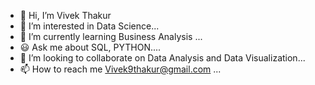 - 👋 Hi, I’m Vivek Thakur
- 👀 I’m interested in Data Science...
- 🌱 I’m currently learning Business Analysis  ...
- 😃 Ask me about SQL, PYTHON....
- 💞️ I’m looking to collaborate on Data Analysis and Data Visualization...
- 📫 How to reach me Vivek9thakur@gmail.com ...

<!---
iamVivekthakur/iamVivekthakur is a ✨ special ✨ repository because its `README.md` (this file) appears on your GitHub profile.
You can click the Preview link to take a look at your changes.
--->
